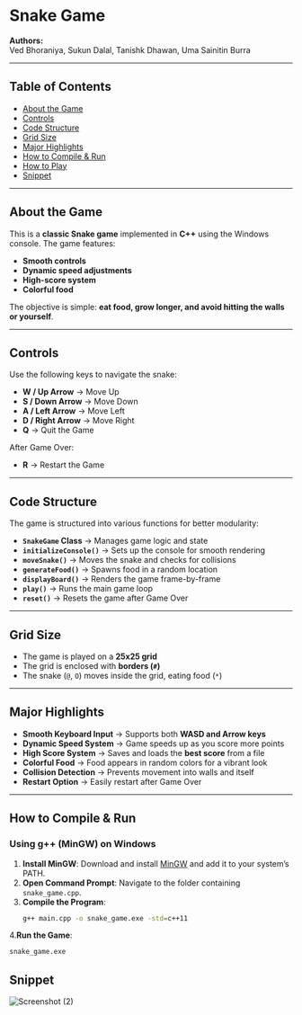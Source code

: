 #  Snake Game

**Authors:**  
Ved Bhoraniya, Sukun Dalal, Tanishk Dhawan, Uma Sainitin Burra

---

##  Table of Contents

- [About the Game](#about-the-game)
- [Controls](#controls)
- [Code Structure](#code-structure)
- [Grid Size](#grid-size)
- [Major Highlights](#major-highlights)
- [How to Compile & Run](#how-to-compile--run)
- [How to Play](#how-to-play)
- [Snippet](#snippet)

---

## About the Game

This is a **classic Snake game** implemented in **C++** using the Windows console. The game features:

- **Smooth controls**
- **Dynamic speed adjustments**
- **High-score system**
- **Colorful food**

The objective is simple: **eat food, grow longer, and avoid hitting the walls or yourself**.

---

##  Controls

Use the following keys to navigate the snake:

- **W / Up Arrow** → Move Up
- **S / Down Arrow** → Move Down
- **A / Left Arrow** → Move Left
- **D / Right Arrow** → Move Right
- **Q** → Quit the Game

After Game Over:
- **R** → Restart the Game

---

## Code Structure

The game is structured into various functions for better modularity:

- **`SnakeGame` Class** → Manages game logic and state
- **`initializeConsole()`** → Sets up the console for smooth rendering
- **`moveSnake()`** → Moves the snake and checks for collisions
- **`generateFood()`** → Spawns food in a random location
- **`displayBoard()`** → Renders the game frame-by-frame
- **`play()`** → Runs the main game loop
- **`reset()`** → Resets the game after Game Over

---

##  Grid Size

- The game is played on a **25x25 grid**
- The grid is enclosed with **borders (`#`)**
- The snake (`@`, `O`) moves inside the grid, eating food (`*`)

---

##  Major Highlights

- **Smooth Keyboard Input** → Supports both **WASD and Arrow keys**
- **Dynamic Speed System** → Game speeds up as you score more points
- **High Score System** → Saves and loads the **best score** from a file
- **Colorful Food** → Food appears in random colors for a vibrant look
- **Collision Detection** → Prevents movement into walls and itself
- **Restart Option** → Easily restart after Game Over

---

##  How to Compile & Run

### **Using g++ (MinGW) on Windows**

1. **Install MinGW**: Download and install [MinGW](http://www.mingw.org/) and add it to your system’s PATH.
2. **Open Command Prompt**: Navigate to the folder containing `snake_game.cpp`.
3. **Compile the Program**:
   ```bash
   g++ main.cpp -o snake_game.exe -std=c++11
   
4.**Run the Game**:
   ```bash
   snake_game.exe
```



## Snippet

![Screenshot (2)](https://github.com/user-attachments/assets/a06d45d3-c646-4ff9-a6e4-a9ac94babf40)

